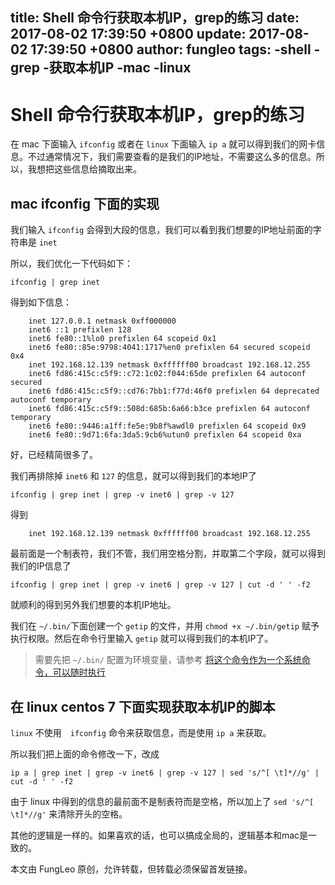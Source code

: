 title: Shell 命令行获取本机IP，grep的练习
date: 2017-08-02 17:39:50 +0800
update: 2017-08-02 17:39:50 +0800
author: fungleo
tags:
    -shell
    -grep
    -获取本机IP
    -mac
    -linux
---

# Shell 命令行获取本机IP，grep的练习

在 mac 下面输入 `ifconfig` 或者在 `linux` 下面输入 `ip a` 就可以得到我们的网卡信息。不过通常情况下，我们需要查看的是我们的IP地址，不需要这么多的信息。所以，我想把这些信息给摘取出来。

## mac ifconfig 下面的实现

我们输入 `ifconfig` 会得到大段的信息，我们可以看到我们想要的IP地址前面的字符串是 `inet`

所以，我们优化一下代码如下：

```
ifconfig | grep inet
```
得到如下信息：

```
	inet 127.0.0.1 netmask 0xff000000
	inet6 ::1 prefixlen 128
	inet6 fe80::1%lo0 prefixlen 64 scopeid 0x1
	inet6 fe80::85e:9798:4041:1717%en0 prefixlen 64 secured scopeid 0x4
	inet 192.168.12.139 netmask 0xffffff00 broadcast 192.168.12.255
	inet6 fd86:415c:c5f9::c72:1c02:f044:65de prefixlen 64 autoconf secured
	inet6 fd86:415c:c5f9::cd76:7bb1:f77d:46f0 prefixlen 64 deprecated autoconf temporary
	inet6 fd86:415c:c5f9::508d:685b:6a66:b3ce prefixlen 64 autoconf temporary
	inet6 fe80::9446:a1ff:fe5e:9b8f%awdl0 prefixlen 64 scopeid 0x9
	inet6 fe80::9d71:6fa:3da5:9cb6%utun0 prefixlen 64 scopeid 0xa
```
好，已经精简很多了。

我们再排除掉 `inet6` 和 `127` 的信息，就可以得到我们的本地IP了

```
ifconfig | grep inet | grep -v inet6 | grep -v 127
```
得到

```
	inet 192.168.12.139 netmask 0xffffff00 broadcast 192.168.12.255
```

最前面是一个制表符，我们不管，我们用空格分割，并取第二个字段，就可以得到我们的IP信息了

```
ifconfig | grep inet | grep -v inet6 | grep -v 127 | cut -d ' ' -f2
```
就顺利的得到另外我们想要的本机IP地址。

我们在 `~/.bin/`下面创建一个 `getip` 的文件，并用 `chmod +x ~/.bin/getip` 赋予执行权限。然后在命令行里输入 `getip` 就可以得到我们的本机IP了。

> 需要先把 `~/.bin/` 配置为环境变量，请参考 [将这个命令作为一个系统命令，可以随时执行](http://blog.csdn.net/fungleo/article/details/76582074#t3)

## 在 linux centos 7 下面实现获取本机IP的脚本

`linux` 不使用　`ifconfig` 命令来获取信息，而是使用 `ip a` 来获取。

所以我们把上面的命令修改一下，改成

```
ip a | grep inet | grep -v inet6 | grep -v 127 | sed 's/^[ \t]*//g' | cut -d ' ' -f2
```

由于 linux 中得到的信息的最前面不是制表符而是空格，所以加上了 `sed 's/^[ \t]*//g'` 来清除开头的空格。

其他的逻辑是一样的。如果喜欢的话，也可以搞成全局的，逻辑基本和mac是一致的。

本文由 FungLeo 原创，允许转载，但转载必须保留首发链接。

